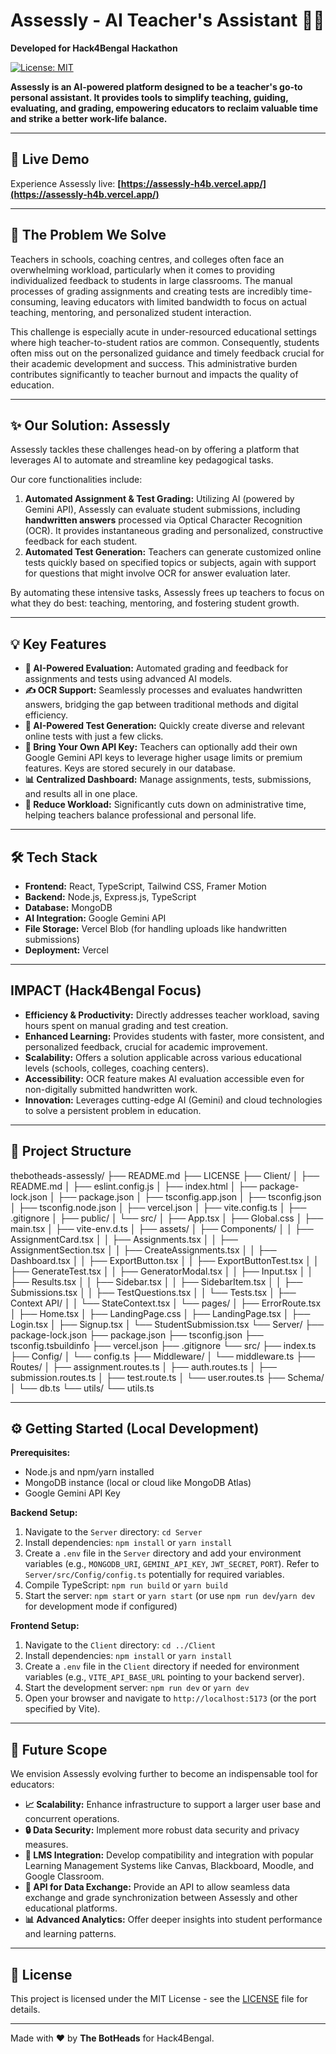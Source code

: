 # Assessly - AI Teacher's Assistant 📝✨

**Developed for Hack4Bengal Hackathon**

[![License: MIT](https://img.shields.io/badge/License-MIT-yellow.svg)](https://opensource.org/licenses/MIT)

**Assessly is an AI-powered platform designed to be a teacher's go-to personal assistant. It provides tools to simplify teaching, guiding, evaluating, and grading, empowering educators to reclaim valuable time and strike a better work-life balance.**

---

## 🚀 Live Demo

Experience Assessly live: **[https://assessly-h4b.vercel.app/](https://assessly-h4b.vercel.app/)**

---

## 🎯 The Problem We Solve

Teachers in schools, coaching centres, and colleges often face an overwhelming workload, particularly when it comes to providing individualized feedback to students in large classrooms. The manual processes of grading assignments and creating tests are incredibly time-consuming, leaving educators with limited bandwidth to focus on actual teaching, mentoring, and personalized student interaction.

This challenge is especially acute in under-resourced educational settings where high teacher-to-student ratios are common. Consequently, students often miss out on the personalized guidance and timely feedback crucial for their academic development and success. This administrative burden contributes significantly to teacher burnout and impacts the quality of education.

---

## ✨ Our Solution: Assessly

Assessly tackles these challenges head-on by offering a platform that leverages AI to automate and streamline key pedagogical tasks.

Our core functionalities include:

1.  **Automated Assignment & Test Grading:** Utilizing AI (powered by Gemini API), Assessly can evaluate student submissions, including **handwritten answers** processed via Optical Character Recognition (OCR). It provides instantaneous grading and personalized, constructive feedback for each student.
2.  **Automated Test Generation:** Teachers can generate customized online tests quickly based on specified topics or subjects, again with support for questions that might involve OCR for answer evaluation later.

By automating these intensive tasks, Assessly frees up teachers to focus on what they do best: teaching, mentoring, and fostering student growth.

---

## 💡 Key Features

*   **🧠 AI-Powered Evaluation:** Automated grading and feedback for assignments and tests using advanced AI models.
*   **✍️ OCR Support:** Seamlessly processes and evaluates handwritten answers, bridging the gap between traditional methods and digital efficiency.
*   **📝 AI-Powered Test Generation:** Quickly create diverse and relevant online tests with just a few clicks.
*   **🔑 Bring Your Own API Key:** Teachers can optionally add their own Google Gemini API keys to leverage higher usage limits or premium features. Keys are stored securely in our database.
*   **📊 Centralized Dashboard:** Manage assignments, tests, submissions, and results all in one place.
*   **🧘 Reduce Workload:** Significantly cuts down on administrative time, helping teachers balance professional and personal life.

---

## 🛠️ Tech Stack

*   **Frontend:** React, TypeScript, Tailwind CSS, Framer Motion
*   **Backend:** Node.js, Express.js, TypeScript
*   **Database:** MongoDB
*   **AI Integration:** Google Gemini API
*   **File Storage:** Vercel Blob (for handling uploads like handwritten submissions)
*   **Deployment:** Vercel

---

##  IMPACT (Hack4Bengal Focus)

*   **Efficiency & Productivity:** Directly addresses teacher workload, saving hours spent on manual grading and test creation.
*   **Enhanced Learning:** Provides students with faster, more consistent, and personalized feedback, crucial for academic improvement.
*   **Scalability:** Offers a solution applicable across various educational levels (schools, colleges, coaching centers).
*   **Accessibility:** OCR feature makes AI evaluation accessible even for non-digitally submitted handwritten work.
*   **Innovation:** Leverages cutting-edge AI (Gemini) and cloud technologies to solve a persistent problem in education.

---

## 📂 Project Structure

thebotheads-assessly/
├── README.md
├── LICENSE
├── Client/
│ ├── README.md
│ ├── eslint.config.js
│ ├── index.html
│ ├── package-lock.json
│ ├── package.json
│ ├── tsconfig.app.json
│ ├── tsconfig.json
│ ├── tsconfig.node.json
│ ├── vercel.json
│ ├── vite.config.ts
│ ├── .gitignore
│ ├── public/
│ └── src/
│ ├── App.tsx
│ ├── Global.css
│ ├── main.tsx
│ ├── vite-env.d.ts
│ ├── assets/
│ ├── Components/
│ │ ├── AssignmentCard.tsx
│ │ ├── Assignments.tsx
│ │ ├── AssignmentSection.tsx
│ │ ├── CreateAssignments.tsx
│ │ ├── Dashboard.tsx
│ │ ├── ExportButton.tsx
│ │ ├── ExportButtonTest.tsx
│ │ ├── GenerateTest.tsx
│ │ ├── GeneratorModal.tsx
│ │ ├── Input.tsx
│ │ ├── Results.tsx
│ │ ├── Sidebar.tsx
│ │ ├── SidebarItem.tsx
│ │ ├── Submissions.tsx
│ │ ├── TestQuestions.tsx
│ │ └── Tests.tsx
│ ├── Context API/
│ │ └── StateContext.tsx
│ └── pages/
│ ├── ErrorRoute.tsx
│ ├── Home.tsx
│ ├── LandingPage.css
│ ├── LandingPage.tsx
│ ├── Login.tsx
│ ├── Signup.tsx
│ └── StudentSubmission.tsx
└── Server/
├── package-lock.json
├── package.json
├── tsconfig.json
├── tsconfig.tsbuildinfo
├── vercel.json
├── .gitignore
└── src/
├── index.ts
├── Config/
│ └── config.ts
├── Middleware/
│ └── middleware.ts
├── Routes/
│ ├── assignment.routes.ts
│ ├── auth.routes.ts
│ ├── submission.routes.ts
│ ├── test.route.ts
│ └── user.routes.ts
├── Schema/
│ └── db.ts
└── utils/
└── utils.ts


---

## ⚙️ Getting Started (Local Development)

**Prerequisites:**
*   Node.js and npm/yarn installed
*   MongoDB instance (local or cloud like MongoDB Atlas)
*   Google Gemini API Key

**Backend Setup:**

1.  Navigate to the `Server` directory: `cd Server`
2.  Install dependencies: `npm install` or `yarn install`
3.  Create a `.env` file in the `Server` directory and add your environment variables (e.g., `MONGODB_URI`, `GEMINI_API_KEY`, `JWT_SECRET`, `PORT`). Refer to `Server/src/Config/config.ts` potentially for required variables.
4.  Compile TypeScript: `npm run build` or `yarn build`
5.  Start the server: `npm start` or `yarn start` (or use `npm run dev`/`yarn dev` for development mode if configured)

**Frontend Setup:**

1.  Navigate to the `Client` directory: `cd ../Client`
2.  Install dependencies: `npm install` or `yarn install`
3.  Create a `.env` file in the `Client` directory if needed for environment variables (e.g., `VITE_API_BASE_URL` pointing to your backend server).
4.  Start the development server: `npm run dev` or `yarn dev`
5.  Open your browser and navigate to `http://localhost:5173` (or the port specified by Vite).

---

## 🔮 Future Scope

We envision Assessly evolving further to become an indispensable tool for educators:

*   **📈 Scalability:** Enhance infrastructure to support a larger user base and concurrent operations.
*   **🔒 Data Security:** Implement more robust data security and privacy measures.
*   **🧩 LMS Integration:** Develop compatibility and integration with popular Learning Management Systems like Canvas, Blackboard, Moodle, and Google Classroom.
*   **🔄 API for Data Exchange:** Provide an API to allow seamless data exchange and grade synchronization between Assessly and other educational platforms.
*   **📊 Advanced Analytics:** Offer deeper insights into student performance and learning patterns.

---

## 📄 License

This project is licensed under the MIT License - see the [LICENSE](LICENSE) file for details.

---

Made with ❤️ by **The BotHeads** for Hack4Bengal.
